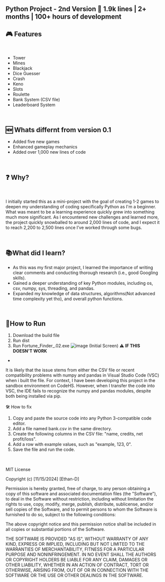 Python Project - 2nd Version
🚀 1.9k lines | 2+ months | 100+ hours of development
<br>
-
🎮 Features
-------
<br>

* Tower
* Mines
* Blackjack
* Dice Guesser
* Crash
* Keno
* Slots
* Roulette
* Bank System (CSV file)
* Leaderboard System

<br>

🆕 Whats differnt from version 0.1
-
* Added five new games
* Enhanced gameplay mechanics
* Added over 1,000 new lines of code
<br>

❓ **Why?**
-
<br>

I initially started this as a mini-project with the goal of creating 1-2 games to deepen my understanding of coding specifically Python as I'm a beginner. What was meant to be a learning experience quickly grew into something much more significant. As I encountered new challenges and learned more, the project quickly snowballed to around 2,000 lines of code, and I expect it to reach 2,200 to 2,500 lines once I’ve worked through some bugs.

<br>

📚**What did I learn?**
-

* As this was my first major project, I learned the importance of writing clear comments and conducting thorough research (i.e., good Googling skills).
* Gained a deeper understanding of key Python modules, including os, csv, numpy, sys, threading, and pandas.
* Expanded my knowledge of data structures, algorithms(Not advanced time complexity yet tho), and overall python functions.

<br>

🚀**How to Run**
-
1. Download the build file
2. Run dist
3. Run Fortune_Finder_.02.exe
![image](https://github.com/user-attachments/assets/872cc212-0179-43f4-8bcc-ae521d3557ef)
   (Initial Screen)
⚠️ **IF THIS DOESN'T WORK**
-
It is likely that the issue stems from either the CSV file or recent compatibility problems with numpy and pandas in Visual Studio Code (VSC) when i built the file. For context, I have been developing this project in the sandbox environment on CodeHS. However, when I transfer the code into VSC, the IDE fails to recognize the numpy and pandas modules, despite both being installed via pip.
<br>
<br>
🛠️ How to fix
<br>
1. Copy and paste the source code into any Python 3-compatible code editor.
2. Add a file named bank.csv in the same directory.
3. Create the following columns in the CSV file: "name, credits, net profit/loss".
4. Add a row with example values, such as "example, 123, 0".
5. Save the file and run the code.




<br>
<br>
MIT License

Copyright (c) [11/15/2024] [Ethan-D]

Permission is hereby granted, free of charge, to any person obtaining a copy
of this software and associated documentation files (the "Software"), to deal
in the Software without restriction, including without limitation the rights
to use, copy, modify, merge, publish, distribute, sublicense, and/or sell
copies of the Software, and to permit persons to whom the Software is
furnished to do so, subject to the following conditions:

The above copyright notice and this permission notice shall be included in all
copies or substantial portions of the Software.

THE SOFTWARE IS PROVIDED "AS IS", WITHOUT WARRANTY OF ANY KIND, EXPRESS OR
IMPLIED, INCLUDING BUT NOT LIMITED TO THE WARRANTIES OF MERCHANTABILITY,
FITNESS FOR A PARTICULAR PURPOSE AND NONINFRINGEMENT. IN NO EVENT SHALL THE
AUTHORS OR COPYRIGHT HOLDERS BE LIABLE FOR ANY CLAIM, DAMAGES OR OTHER
LIABILITY, WHETHER IN AN ACTION OF CONTRACT, TORT OR OTHERWISE, ARISING FROM,
OUT OF OR IN CONNECTION WITH THE SOFTWARE OR THE USE OR OTHER DEALINGS IN THE
SOFTWARE.
